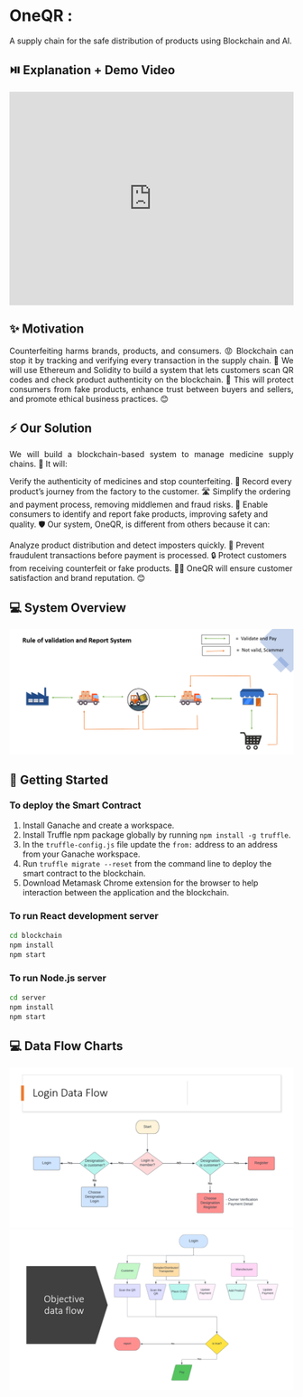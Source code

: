 # OneQR :

A supply chain for the safe distribution of products using Blockchain and AI.

## ⏯️ Explanation + Demo Video

<!-- <a href=""></a> -->
<div style="padding:75% 0 0 0;position:relative;"><iframe src="https://player.vimeo.com/video/809993698?h=8713a47b69&amp;badge=0&amp;autopause=0&amp;player_id=0&amp;app_id=58479" frameborder="0" allow="autoplay; fullscreen; picture-in-picture" allowfullscreen style="position:absolute;top:0;left:0;width:100%;height:100%;" title="2023-03-21 07-18-40.mp4"></iframe></div><script src="https://player.vimeo.com/api/player.js"></script>

## ✨ Motivation
<p align="justify">
Counterfeiting harms brands, products, and consumers. 😡 Blockchain can stop it by tracking and verifying every transaction in the supply chain. 🙌 We will use Ethereum and Solidity to build a system that lets customers scan QR codes and check product authenticity on the blockchain. 🚀 This will protect consumers from fake products, enhance trust between buyers and sellers, and promote ethical business practices. 😊
</p>

## ⚡ Our Solution
<p align="justify">
We will build a blockchain-based system to manage medicine supply chains. 🏥 It will:

Verify the authenticity of medicines and stop counterfeiting. 💯
Record every product’s journey from the factory to the customer. 🛣️
Simplify the ordering and payment process, removing middlemen and fraud risks. 💸
Enable consumers to identify and report fake products, improving safety and quality. 🛡️
Our system, OneQR, is different from others because it can:

Analyze product distribution and detect imposters quickly. 🔎
Prevent fraudulent transactions before payment is processed. 🔒
Protect customers from receiving counterfeit or fake products. 🙅‍♂️
OneQR will ensure customer satisfaction and brand reputation. 😊
</p>

## 💻 System Overview
<img src="assests\Rule and Validation System.png"/>

## 👀 Getting Started

### To deploy the Smart Contract

1. Install Ganache and create a workspace.
2. Install Truffle npm package globally by running ```npm install -g truffle```.
3. In the `truffle-config.js` file update the `from:` address to an address from your Ganache workspace.
4. Run ```truffle migrate --reset``` from the command line to deploy the smart contract to the blockchain.
5. Download Metamask Chrome extension for the browser to help interaction between the application and the blockchain.

### To run React development server

```bash
cd blockchain
npm install
npm start
```

### To run Node.js server
```bash
cd server
npm install
npm start
```
## 💻 Data Flow Charts
<img src="assests\Screenshot (49).png"/>
<img src="assests\Screenshot (50).png"/>